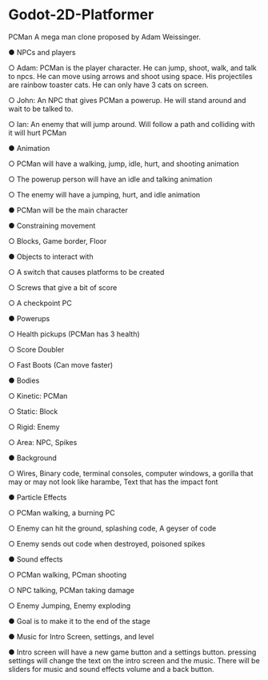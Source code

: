 # Godot-2D-Platformer

PCMan
A mega man clone proposed by Adam Weissinger.

●	NPCs and players

○	Adam: PCMan is the player character. He can jump, shoot, walk, and talk to npcs. He can move using arrows and shoot using space. His projectiles are rainbow toaster cats. He can only have 3 cats on screen.

○	John: An NPC that gives PCMan a powerup. He will stand around and wait to be talked to. 

○	Ian: An enemy that will jump around. Will follow a path and colliding with it will hurt PCMan

●	Animation

○	PCMan will have a walking, jump, idle, hurt, and shooting animation

○	The powerup person will have an idle and talking animation

○	The enemy will have a jumping, hurt, and idle animation

●	PCMan will be the main character


●	Constraining movement

○	Blocks, Game border, Floor

●	Objects to interact with

○	A switch that causes platforms to be created

○	Screws that give a bit of score

○	A checkpoint PC

●	Powerups

○	Health pickups (PCMan has 3 health)

○	Score Doubler

○	Fast Boots (Can move faster)

●	Bodies

○	Kinetic: PCMan

○	Static: Block

○	Rigid: Enemy

○	Area: NPC, Spikes

●	Background

○	Wires, Binary code, terminal consoles, computer windows, a gorilla that may or may not look like harambe, Text that has the impact font

●	Particle Effects

○	PCMan walking, a burning PC

○	Enemy can hit the ground, splashing code, A geyser of code

○	Enemy sends out code when destroyed, poisoned spikes

●	Sound effects

○	PCMan walking, PCman shooting

○	NPC talking, PCMan taking damage

○	Enemy Jumping, Enemy exploding

●	Goal is to make it to the end of the stage


●	Music for Intro Screen, settings, and level


●	Intro screen will have a new game button and a settings button. pressing settings will change the text on the intro screen and the music. There will be sliders for music and sound effects volume and a back button.
